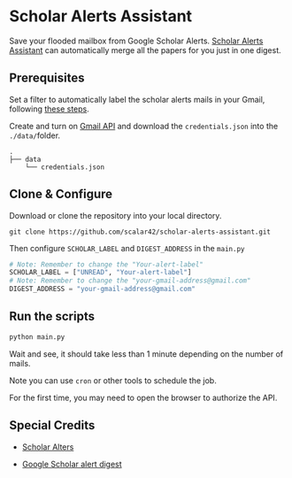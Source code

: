 # Scholar Alerts Assistant

Save your flooded mailbox from Google Scholar Alerts.  [Scholar Alerts Assistant](https://github.com/scalar42/scholar-alerts-assistant) can automatically merge all the papers for you just in one digest.



## Prerequisites

Set a filter to automatically label the scholar alerts mails in your Gmail, following [these steps](https://support.google.com/a/users/answer/9308833).

Create and turn on [Gmail API](https://developers.google.com/gmail/api/quickstart/python) and download the `credentials.json` into the `./data/`folder.

```shell
.
├── data
    └── credentials.json
```



## Clone & Configure

Download or clone the repository into your local directory.

```git
git clone https://github.com/scalar42/scholar-alerts-assistant.git
```

Then configure `SCHOLAR_LABEL` and `DIGEST_ADDRESS` in the `main.py`

```python
# Note: Remember to change the "Your-alert-label"
SCHOLAR_LABEL = ["UNREAD", "Your-alert-label"]
# Note: Remember to change the "your-gmail-address@gmail.com"
DIGEST_ADDRESS = "your-gmail-address@gmail.com" 
```



## Run the scripts

```python
python main.py
```

Wait and see, it should take less than 1 minute depending on the number of mails.

Note you can use `cron` or other tools to schedule the job.

For the first time, you may need to open the browser to authorize the API.



## Special Credits

- [Scholar Alters](https://github.com/elikbelik/scholar_alters)

- [Google Scholar alert digest](https://github.com/bzz/scholar-alert-digest)